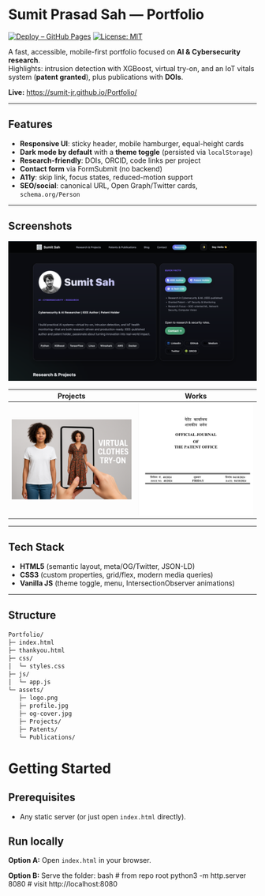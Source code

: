 # Sumit Prasad Sah — Portfolio

[![Deploy – GitHub Pages](https://img.shields.io/badge/deploy-github%20pages-24292e)](https://sumit-jr.github.io/Portfolio/)
[![License: MIT](https://img.shields.io/badge/license-MIT-green.svg)](#license)

A fast, accessible, mobile-first portfolio focused on **AI & Cybersecurity research**.  
Highlights: intrusion detection with XGBoost, virtual try-on, and an IoT vitals system (**patent granted**), plus publications with **DOIs**.

**Live:** https://sumit-jr.github.io/Portfolio/

---

## Features
- **Responsive UI**: sticky header, mobile hamburger, equal-height cards
- **Dark mode by default** with a **theme toggle** (persisted via `localStorage`)
- **Research-friendly**: DOIs, ORCID, code links per project
- **Contact form** via FormSubmit (no backend)
- **A11y**: skip link, focus states, reduced-motion support
- **SEO/social**: canonical URL, Open Graph/Twitter cards, `schema.org/Person`

---

## Screenshots

![Open Graph preview](assets/home-desktop.png)

| Projects | Works |
|---|---|
| ![Virtual Try-On](assets/Projects/virtual-tryon.png) | ![HealthGuard Patent](assets/Patents/healthguard-patent.jpg) |

---

## Tech Stack
- **HTML5** (semantic layout, meta/OG/Twitter, JSON-LD)
- **CSS3** (custom properties, grid/flex, modern media queries)
- **Vanilla JS** (theme toggle, menu, IntersectionObserver animations)

---

## Structure
```text
Portfolio/
├─ index.html
├─ thankyou.html
├─ css/
│  └─ styles.css
├─ js/
│  └─ app.js
└─ assets/
   ├─ logo.png
   ├─ profile.jpg
   ├─ og-cover.jpg
   ├─ Projects/
   ├─ Patents/
   └─ Publications/
```
# Getting Started

## Prerequisites
- Any static server (or just open `index.html` directly).

## Run locally

**Option A:** Open `index.html` in your browser.  

**Option B:** Serve the folder:
bash # from repo root python3 -m http.server 8080 # visit http://localhost:8080
